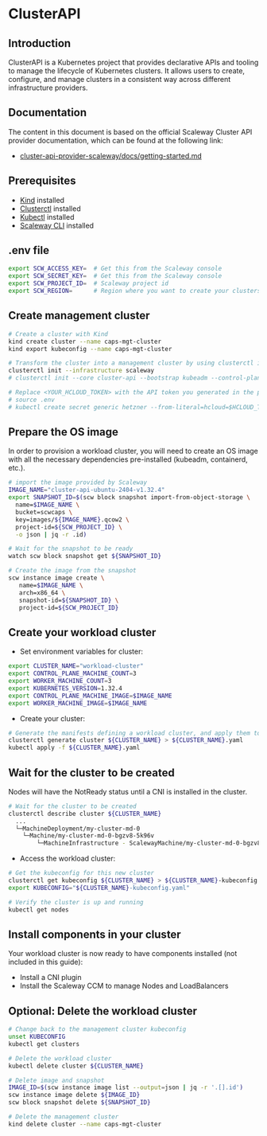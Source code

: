 # ClusterAPI

## Introduction

ClusterAPI is a Kubernetes project that provides declarative APIs and tooling to manage the lifecycle of Kubernetes clusters. It allows users to create, configure, and manage clusters in a consistent way across different infrastructure providers.

## Documentation

The content in this document is based on the official Scaleway Cluster API provider documentation, which can be found at the following link:
- [cluster-api-provider-scaleway/docs/getting-started.md](https://github.com/scaleway/cluster-api-provider-scaleway/blob/main/docs/getting-started.md)

## Prerequisites
- [Kind](https://kind.sigs.k8s.io/docs/user/quick-start/) installed
- [Clusterctl](https://cluster-api.sigs.k8s.io/user/quick-start.html#install-clusterctl) installed
- [Kubectl](https://kubernetes.io/docs/tasks/tools/) installed
- [Scaleway CLI](https://github.com/scaleway/scaleway-cli) installed

## .env file

```bash
export SCW_ACCESS_KEY=  # Get this from the Scaleway console
export SCW_SECRET_KEY=  # Get this from the Scaleway console
export SCW_PROJECT_ID=  # Scaleway project id
export SCW_REGION=      # Region where you want to create your clusters (e.g. "fr-par")
```

## Create management cluster

```bash
# Create a cluster with Kind
kind create cluster --name caps-mgt-cluster
kind export kubeconfig --name caps-mgt-cluster

# Transform the cluster into a management cluster by using clusterctl init.
clusterctl init --infrastructure scaleway
# clusterctl init --core cluster-api --bootstrap kubeadm --control-plane kubeadm --infrastructure hetzner

# Replace <YOUR_HCLOUD_TOKEN> with the API token you generated in the previous step
# source .env
# kubectl create secret generic hetzner --from-literal=hcloud=$HCLOUD_TOKEN
```

## Prepare the OS image
In order to provision a workload cluster, you will need to create an OS image with all the necessary dependencies pre-installed (kubeadm, containerd, etc.).

```bash
# import the image provided by Scaleway
IMAGE_NAME="cluster-api-ubuntu-2404-v1.32.4"
export SNAPSHOT_ID=$(scw block snapshot import-from-object-storage \
  name=$IMAGE_NAME \
  bucket=scwcaps \
  key=images/${IMAGE_NAME}.qcow2 \
  project-id=${SCW_PROJECT_ID} \
  -o json | jq -r .id)

# Wait for the snapshot to be ready
watch scw block snapshot get ${SNAPSHOT_ID}

# Create the image from the snapshot
scw instance image create \
   name=$IMAGE_NAME \
   arch=x86_64 \
   snapshot-id=${SNAPSHOT_ID} \
   project-id=${SCW_PROJECT_ID}
```

## Create your workload cluster

- Set environment variables for cluster:
```bash
export CLUSTER_NAME="workload-cluster"
export CONTROL_PLANE_MACHINE_COUNT=3
export WORKER_MACHINE_COUNT=3
export KUBERNETES_VERSION=1.32.4
export CONTROL_PLANE_MACHINE_IMAGE=$IMAGE_NAME
export WORKER_MACHINE_IMAGE=$IMAGE_NAME
```

- Create your cluster:
```bash
# Generate the manifests defining a workload cluster, and apply them to the bootstrap cluster
clusterctl generate cluster ${CLUSTER_NAME} > ${CLUSTER_NAME}.yaml
kubectl apply -f ${CLUSTER_NAME}.yaml
```

## Wait for the cluster to be created

Nodes will have the NotReady status until a CNI is installed in the cluster.

```bash
# Wait for the cluster to be created
clusterctl describe cluster ${CLUSTER_NAME}
  ...
  └─MachineDeployment/my-cluster-md-0                                         False  Warning   WaitingForAvailableMachines  3m31s  Minimum availability requires 1 replicas, current 0 available
    └─Machine/my-cluster-md-0-bgzv8-5k96v                                     True                                          2m15s
        └─MachineInfrastructure - ScalewayMachine/my-cluster-md-0-bgzv8-5k96v
```

- Access the workload cluster:
```bash
# Get the kubeconfig for this new cluster
clusterctl get kubeconfig ${CLUSTER_NAME} > ${CLUSTER_NAME}-kubeconfig.yaml
export KUBECONFIG="${CLUSTER_NAME}-kubeconfig.yaml"

# Verify the cluster is up and running
kubectl get nodes
```

## Install components in your cluster

Your workload cluster is now ready to have components installed (not included in this guide):

- Install a CNI plugin
- Install the Scaleway CCM to manage Nodes and LoadBalancers

## Optional: Delete the workload cluster

```bash
# Change back to the management cluster kubeconfig
unset KUBECONFIG
kubectl get clusters

# Delete the workload cluster
kubectl delete cluster ${CLUSTER_NAME}

# Delete image and snapshot
IMAGE_ID=$(scw instance image list --output=json | jq -r '.[].id')
scw instance image delete ${IMAGE_ID}
scw block snapshot delete ${SNAPSHOT_ID}

# Delete the management cluster
kind delete cluster --name caps-mgt-cluster
```
